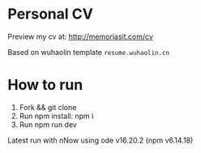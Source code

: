 # Personal CV

Preview my cv at:
http://memoriasit.com/cv

Based on wuhaolin template
`resume.wuhaolin.cn`

# How to run

1. Fork && git clone
2. Run npm install: npm i
3. Run npm run dev

Latest run with nNow using ode v16.20.2 (npm v6.14.18)